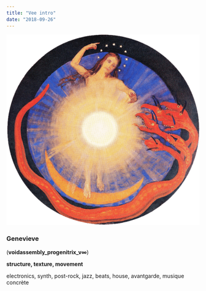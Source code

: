 ```yaml
---
title: "Vee intro"
date: "2018-09-26"
---
```


![](images/voidmom.png)

### Genevieve  
(**voidassembly\_progenitrix\_v∞**)

**structure, texture, movement**

electronics, synth, post-rock, jazz, beats, house, avantgarde, musique concrète
